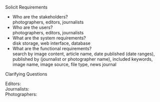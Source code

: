 Solicit Requirements
- Who are the stakeholders?<br />
photographers, editors, journalists
- Who are the users?<br />
photographers, editors, journalists
- What are the system requirements?<br />
disk storage, web interface, database
- What are the functional requirements?<br />
search by image content, article name, date published (date ranges), published by (journalist or photographer name), included keywords, image name, image source, file type, news journal<br />


Clarifying Questions

Editors:<br />
Journalists:<br />
Photographers:<br />
